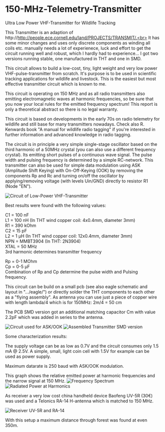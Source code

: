 # 150-MHz-Telemetry-Transmitter
Ultra Low Power VHF-Transmitter for Wildlife Tracking

This Transmitter is an adaption of http://http://people.ece.cornell.edu/land/PROJECTS/TRANSMIT/.<br>
It has some minor changes and uses only discrete components as winding all coils etc. manually needs a lot of experienece, luck and effort to get the circuit running well and robust, which I hardly had to experience...
I got two versions running stable, one manufactured in THT and one in SMD.

This circuit allows to build a low-cost, tiny, light weight and very low power VHF-pulse-transmitter from scratch.
It's purpose is to be used in scientific tracking applications for wildlife and livestock.
This is the easiest but most effective transmitter circuit which is known to me.

This circuit is operating on 150 MHz and as all radio transmitters also emitting electromagnetic waves at harmonic frequencies, so be sure that you now your local rules for the emitted frequency spectrum! This report is only a theoretical abstract so there is no legal  warranty.

This circuit is based on developments in the early 70s on radio telemetry for wildlife and still base for many transmitters nowadays.
Check also R. Kenwards book "A manual for wildlife radio tagging" if you're interested in further information and advanced knowledge in radio tagging.

The circuit is in principle a very simple single-stage oscillator based on the third harmonic of a 50MHz crystal (you can also use a different frequency crystal). Its emitting short pulses of a continuous wave signal.
The pulse width and pulsing frequency is determined by a simple RC-network. 
This transmitter can also be used for simple data modulation using ASK (Amplitude Shift Keying) with On-Off-Keying (OOK) by removing the components Rp and Rc and turning on/off the oscillator by applying/removing voltage (with levels Uin/GND) directly to resistor R1 (Node "EN").

![Circuit of Low-Power VHF-Transmitter](https://github.com/fistlabsdev/150-MHz-Telemetry-Transmitter/blob/master/circuit.png)

Best results were found with the following values:

C1 = 100 nF<br>
L1 = 100 nH (In THT wind copper coil: 4x0.4mm, diameter 3mm)<br>
R1 = 390 kOhm<br>
C2 = 15 pF<br>
L2 = 1 µH (In THT wind copper coil: 12x0.4mm, diameter 3mm)<br>
NPN = MMBT3904 (In THT: 2N3904)<br>
XTAL = 50 MHz<br>
3rd harmonic determines transmitter frequency<br>

Rp = 0-1 MOhm<br>
Cp = 0-5 µF<br>
Combination of Rp and Cp determine the pulse width and Pulsing frequency.

This circuit can be build on a small pcb (see also eagle schematic and layout in ".../eagle/") or directly solder the THT components to each other as a "flying assembly".
As antenna you can use just a piece of copper wire with length lambda/4 which is for 150MHz: 2m/4 = 50 cm

The PCB SMD version got an additional matching capacitor Cm with value 2.2pF which was added in series to the antenna.

![Circuit used for ASK/OOK](https://github.com/fistlabsdev/150-MHz-Telemetry-Transmitter/blob/master/smd_ook_circuit.PNG)
![Assembled Transmitter SMD version](https://github.com/fistlabsdev/150-MHz-Telemetry-Transmitter/blob/master/smd_pic.PNG)

Some characterization results:

The supply voltage can be as low as 0.7V and the circuit consumes only 1.5 mA @ 2.5V.
A simple, small, light coin cell with 1.5V for example can be used as power supply.

Maximum datarate is 250 baud with ASK/OOK modulation.

This graph shows the relative emitted power at harmonic frequencies and the narrow signal at 150 MHz.
![Frequency Spectrum](https://github.com/fistlabsdev/150-MHz-Telemetry-Transmitter/blob/master/spectrum.PNG)
![Radiated Power at Harmonics](https://github.com/fistlabsdev/150-MHz-Telemetry-Transmitter/blob/master/harmonics.PNG)

As receiver a very low cost china handheld device Baofeng UV-5R (30€) was used and a Telonics RA-14 H-antenna which is matched to 150 MHz. 

![Receiver UV-5R and RA-14](https://github.com/fistlabsdev/150-MHz-Telemetry-Transmitter/blob/master/receiver.PNG)

With this setup a maximum distance through forest was found at even 350m.



